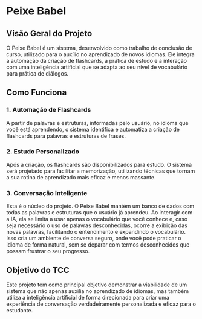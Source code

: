 # Peixe Babel
## Visão Geral do Projeto

O Peixe Babel é um sistema, desenvolvido como trabalho de conclusão de curso, utilizado para o auxílio no aprendizado de novos idiomas. Ele integra a automação da criação de flashcards, a prática de estudo e a interação com uma inteligência artificial que se adapta ao seu nível de vocabulário para prática de diálogos.

## Como Funciona

### 1. Automação de Flashcards

A partir de palavras e estruturas, informadas pelo usuário, no idioma que você está aprendendo, o sistema identifica e automatiza a criação de flashcards para palavras e estruturas de frases.

### 2. Estudo Personalizado

Após a criação, os flashcards são disponibilizados para estudo. O sistema será projetado para facilitar a memorização, utilizando técnicas que tornam a sua rotina de aprendizado mais eficaz e menos massante.

### 3. Conversação Inteligente

Esta é o núcleo do projeto. O Peixe Babel mantém um banco de dados com todas as palavras e estruturas que o usuário já aprendeu. Ao interagir com a IA, ela se limita a usar apenas o vocabulário que você conhece e, caso seja necessário o uso de palavras desconhecidas, ocorre a exibição das novas palavras, facilitando o entendimento e expandindo o vocabulário. Isso cria um ambiente de conversa seguro, onde você pode praticar o idioma de forma natural, sem se deparar com termos desconhecidos que possam frustrar o seu progresso.

## Objetivo do TCC

Este projeto tem como principal objetivo demonstrar a viabilidade de um sistema que não apenas auxilia no aprendizado de idiomas, mas também utiliza a inteligência artificial de forma direcionada para criar uma experiência de conversação verdadeiramente personalizada e eficaz para o estudante.
